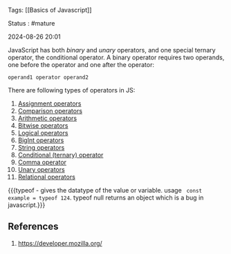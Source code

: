 Tags: [[Basics of Javascript]]

Status : #mature 

2024-08-26 20:01

JavaScript has both _binary_ and _unary_ operators, and one special ternary operator, the conditional operator. A binary operator requires two operands, one before the operator and one after the operator:

```
operand1 operator operand2
```

There are following types of operators in JS:

1. [Assignment operators](https://developer.mozilla.org/en-US/docs/Web/JavaScript/Guide/Expressions_and_operators#assignment_operators)
2. [Comparison operators](https://developer.mozilla.org/en-US/docs/Web/JavaScript/Guide/Expressions_and_operators#comparison_operators)
3. [Arithmetic operators](https://developer.mozilla.org/en-US/docs/Web/JavaScript/Guide/Expressions_and_operators#arithmetic_operators)
4. [Bitwise operators](https://developer.mozilla.org/en-US/docs/Web/JavaScript/Guide/Expressions_and_operators#bitwise_operators)
5. [Logical operators](https://developer.mozilla.org/en-US/docs/Web/JavaScript/Guide/Expressions_and_operators#logical_operators)
6. [BigInt operators](https://developer.mozilla.org/en-US/docs/Web/JavaScript/Guide/Expressions_and_operators#bigint_operators)
7. [String operators](https://developer.mozilla.org/en-US/docs/Web/JavaScript/Guide/Expressions_and_operators#string_operators)
8. [Conditional (ternary) operator](https://developer.mozilla.org/en-US/docs/Web/JavaScript/Guide/Expressions_and_operators#conditional_ternary_operator)
9. [Comma operator](https://developer.mozilla.org/en-US/docs/Web/JavaScript/Guide/Expressions_and_operators#comma_operator)
10. [Unary operators](https://developer.mozilla.org/en-US/docs/Web/JavaScript/Guide/Expressions_and_operators#unary_operators)
11. [Relational operators](https://developer.mozilla.org/en-US/docs/Web/JavaScript/Guide/Expressions_and_operators#relational_operators)

{{{typeof - gives the datatype of the value or variable. usage  ``` const example = typeof 124```. typeof null returns an object which is a bug in javascript.}}}
## **References** 
1.  https://developer.mozilla.org/

